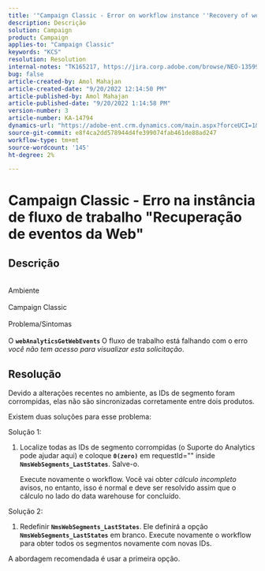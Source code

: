 ```yaml
---
title: '"Campaign Classic - Error on workflow instance ''Recovery of web events''" (Erro na instância do fluxo de trabalho ''Recuperação de eventos da Web'')'
description: Descrição
solution: Campaign
product: Campaign
applies-to: "Campaign Classic"
keywords: "KCS"
resolution: Resolution
internal-notes: "TK165217, https://jira.corp.adobe.com/browse/NEO-13599"
bug: false
article-created-by: Amol Mahajan
article-created-date: "9/20/2022 12:14:50 PM"
article-published-by: Amol Mahajan
article-published-date: "9/20/2022 1:14:58 PM"
version-number: 3
article-number: KA-14794
dynamics-url: "https://adobe-ent.crm.dynamics.com/main.aspx?forceUCI=1&pagetype=entityrecord&etn=knowledgearticle&id=0af58dd1-dd38-ed11-9db0-000d3a5c1bcc"
source-git-commit: e8f4ca2dd578944d4fe399074fab461de88ad247
workflow-type: tm+mt
source-wordcount: '145'
ht-degree: 2%

---
```


# Campaign Classic - Erro na instância de fluxo de trabalho &quot;Recuperação de eventos da Web&quot;

## Descrição

<br>Ambiente <br><br>
Campaign Classic
<br><br>Problema/Sintomas<br><br>
O <b>`webAnalyticsGetWebEvents` </b>O fluxo de trabalho está falhando com o erro *você não tem acesso para visualizar esta solicitação*.


## Resolução


Devido a alterações recentes no ambiente, as IDs de segmento foram corrompidas, elas não são sincronizadas corretamente entre dois produtos.

Existem duas soluções para esse problema:

Solução 1:

1. Localize todas as IDs de segmento corrompidas (o Suporte do Analytics pode ajudar aqui) e coloque <b>`0(zero)`</b> em requestId=&quot;&quot; inside <b>`NmsWebSegments_LastStates`</b>. Salve-o.

   Execute novamente o workflow. Você vai obter *cálculo incompleto* avisos, no entanto, isso é normal e deve ser resolvido assim que o cálculo no lado do data warehouse for concluído.


Solução 2:

1. Redefinir <b>`NmsWebSegments_LastStates`</b>. Ele definirá a opção <b>`NmsWebSegments_LastStates`</b> em branco. Execute novamente o workflow para obter todos os segmentos novamente com novas IDs.




A abordagem recomendada é usar a primeira opção.
